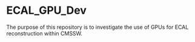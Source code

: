 # ECAL_GPU_Dev
The purpose of this repository is to investigate the use of GPUs for ECAL reconstruction within CMSSW. 
